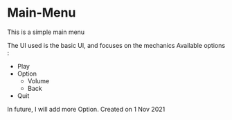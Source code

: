 # Main-Menu
This is a simple main menu

The UI used is the basic UI, and focuses on the mechanics
Available options :
- Play
- Option
  - Volume
  - Back
- Quit

In future, I will add more Option.
Created on 1 Nov 2021
